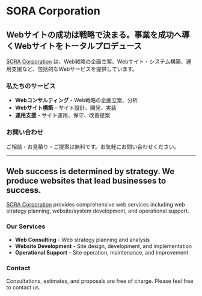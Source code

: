 # SORA Corporation

## Webサイトの成功は戦略で決まる。事業を成功へ導くWebサイトをトータルプロデュース

[SORA Corporation](https://www.so-ra.co.jp/) は、Web戦略の企画立案、Webサイト・システム構築、運用支援など、包括的なWebサービスを提供しています。

### 私たちのサービス
- **Webコンサルティング** - Web戦略の企画立案、分析
- **Webサイト構築** - サイト設計、開発、実装
- **運用支援** - サイト運用、保守、改善提案

### お問い合わせ
ご相談・お見積り・ご提案は無料です。お気軽にお問い合わせください。

---

## Web success is determined by strategy. We produce websites that lead businesses to success.

[SORA Corporation](https://www.so-ra.co.jp/) provides comprehensive web services including web strategy planning, website/system development, and operational support.

### Our Services
- **Web Consulting** - Web strategy planning and analysis
- **Website Development** - Site design, development, and implementation
- **Operational Support** - Site operation, maintenance, and improvement

### Contact
Consultations, estimates, and proposals are free of charge. Please feel free to contact us.
